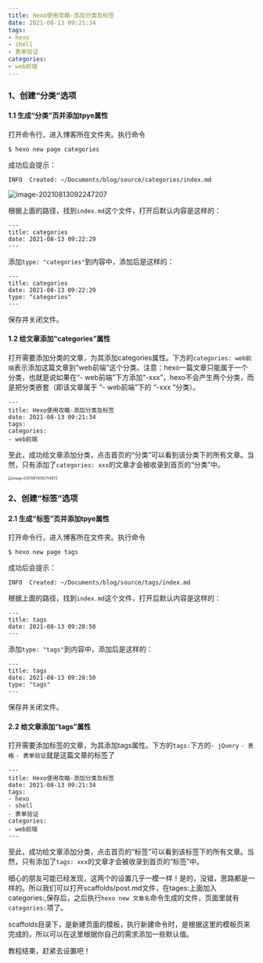 ```yaml
---
title: Hexo使用攻略-添加分类及标签
date: 2021-08-13 09:21:34
tags:
- hexo
- shell
- 表单验证
categories: 
- web前端
---
```


### 1、创建“分类”选项

#### 1.1 生成“分类”页并添加tpye属性

打开命令行，进入博客所在文件夹。执行命令

```
$ hexo new page categories
```

成功后会提示：

```
INFO  Created: ~/Documents/blog/source/categories/index.md
```

![image-20210813092247207](https://gitee.com/hxf88/imgrepo/raw/master/img/image-20210813092247207.png)

根据上面的路径，找到`index.md`这个文件，打开后默认内容是这样的：

```
---
title: categories
date: 2021-08-13 09:22:29
---
```

添加`type: "categories"`到内容中，添加后是这样的：

```
---
title: categories
date: 2021-08-13 09:22:29
type: "categories"
---

```

保存并关闭文件。



#### 1.2 给文章添加“categories”属性

打开需要添加分类的文章，为其添加categories属性。下方的`categories: web前端`表示添加这篇文章到“web前端”这个分类。注意：hexo一篇文章只能属于一个分类，也就是说如果在“- web前端”下方添加“-xxx”，hexo不会产生两个分类，而是把分类嵌套（即该文章属于 “- web前端”下的 “-xxx ”分类）。

```
---
title: Hexo使用攻略-添加分类及标签
date: 2021-08-13 09:21:34
tags:
categories: 
- web前端
```

至此，成功给文章添加分类，点击首页的“分类”可以看到该分类下的所有文章。当然，只有添加了`categories: xxx`的文章才会被收录到首页的“分类”中。

<img src="https://gitee.com/hxf88/imgrepo/raw/master/img/image-20210813092754872.png" alt="image-20210813092754872" style="zoom:50%;" />

### 2、创建“标签”选项

#### 2.1 生成“标签”页并添加tpye属性

打开命令行，进入博客所在文件夹。执行命令

```
$ hexo new page tags
```

成功后会提示：

```
INFO  Created: ~/Documents/blog/source/tags/index.md
```

根据上面的路径，找到`index.md`这个文件，打开后默认内容是这样的：

```
---
title: tags
date: 2021-08-13 09:28:50
---
```

添加`type: "tags"`到内容中，添加后是这样的：

```
---
title: tags
date: 2021-08-13 09:28:50
type: "tags"
---
```

保存并关闭文件。

#### 2.2 给文章添加“tags”属性

打开需要添加标签的文章，为其添加tags属性。下方的`tags:`下方的`- jQuery` `- 表格`
`- 表单验证`就是这篇文章的标签了

```
---
title: Hexo使用攻略-添加分类及标签
date: 2021-08-13 09:21:34
tags:
- hexo
- shell
- 表单验证
categories: 
- web前端
---
```

至此，成功给文章添加分类，点击首页的“标签”可以看到该标签下的所有文章。当然，只有添加了`tags: xxx`的文章才会被收录到首页的“标签”中。

细心的朋友可能已经发现，这两个的设置几乎一模一样！是的，没错，思路都是一样的。所以我们可以打开scaffolds/post.md文件，在tages:上面加入categories:,保存后，之后执行`hexo new 文章名`命令生成的文件，页面里就有`categories:`项了。

scaffolds目录下，是新建页面的模板，执行新建命令时，是根据这里的模板页来完成的，所以可以在这里根据你自己的需求添加一些默认值。

教程结束，赶紧去设置吧！
